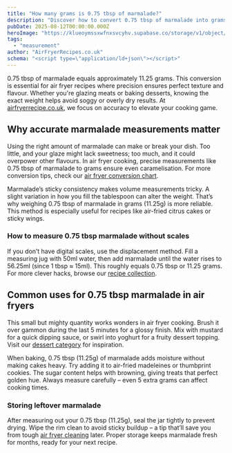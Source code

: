 ```yaml
---
title: "How many grams is 0.75 tbsp of marmalade?"
description: "Discover how to convert 0.75 tbsp of marmalade into grams for precise air fryer recipes. Get accurate measurements in seconds!"
pubDate: 2025-08-12T00:00:00.000Z
heroImage: "https://klueoymssxwfnxsvcyhv.supabase.co/storage/v1/object/public/md/how-many-grams-is-0-75-tbsp-of-marmalade-73bb225f.webp"
tags:
  - "measurement"
author: "AirFryerRecipes.co.uk"
schema: "<script type=\"application/ld+json\"></script>"
---
```


<p>0.75 tbsp of marmalade equals approximately 11.25 grams. This conversion is essential for air fryer recipes where precision ensures perfect texture and flavour. Whether you're glazing meats or baking desserts, knowing the exact weight helps avoid soggy or overly dry results. At <a href=https://www.airfryerrecipe.co.uk>airfryerrecipe.co.uk</a>, we focus on accuracy to elevate your cooking game.</p>

<h2>Why accurate marmalade measurements matter</h2>  
<p>Using the right amount of marmalade can make or break your dish. Too little, and your glaze might lack sweetness; too much, and it could overpower other flavours. In air fryer cooking, precise measurements like 0.75 tbsp of marmalade to grams ensure even caramelisation. For more conversion tips, check our <a href=https://www.airfryerrecipe.co.uk/air-fryer-conversion-chart>air fryer conversion chart</a>.</p>  
<p>Marmalade’s sticky consistency makes volume measurements tricky. A slight variation in how you fill the tablespoon can alter the weight. That’s why weighing 0.75 tbsp of marmalade in grams (11.25g) is more reliable. This method is especially useful for recipes like air-fried citrus cakes or sticky wings.</p>

<h3>How to measure 0.75 tbsp marmalade without scales</h3>  
<p>If you don’t have digital scales, use the displacement method. Fill a measuring jug with 50ml water, then add marmalade until the water rises to 56.25ml (since 1 tbsp ≈ 15ml). This roughly equals 0.75 tbsp or 11.25 grams. For more clever hacks, browse our <a href=https://www.airfryerrecipe.co.uk/recipes>recipe collection</a>.</p>

<h2>Common uses for 0.75 tbsp marmalade in air fryers</h2>  
<p>This small but mighty quantity works wonders in air fryer cooking. Brush it over gammon during the last 5 minutes for a glossy finish. Mix with mustard for a quick dipping sauce, or swirl into yoghurt for a fruity dessert topping. Visit our <a href=https://www.airfryerrecipe.co.uk/recipe-category/dessert>dessert category</a> for inspiration.</p>  
<p>When baking, 0.75 tbsp (11.25g) of marmalade adds moisture without making cakes heavy. Try adding it to air-fried madeleines or thumbprint cookies. The sugar content helps with browning, giving treats that perfect golden hue. Always measure carefully – even 5 extra grams can affect cooking times.</p>

<h3>Storing leftover marmalade</h3>  
<p>After measuring out your 0.75 tbsp (11.25g), seal the jar tightly to prevent drying. Wipe the rim clean to avoid sticky buildup – a tip that’ll save you from tough <a href=https://www.airfryerrecipe.co.uk/air-fryer-cleaner>air fryer cleaning</a> later. Proper storage keeps marmalade fresh for months, ready for your next recipe.</p>
